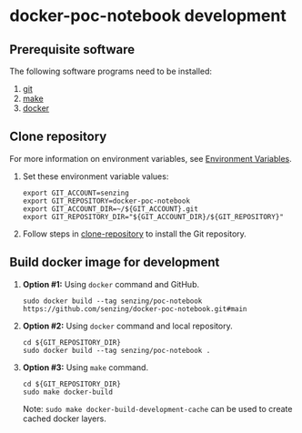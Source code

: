 # docker-poc-notebook development

## Prerequisite software

The following software programs need to be installed:

1. [git](https://github.com/Senzing/knowledge-base/blob/main/WHATIS/git.md)
1. [make](https://github.com/Senzing/knowledge-base/blob/main/WHATIS/make.md)
1. [docker](https://github.com/Senzing/knowledge-base/blob/main/WHATIS/docker.md)

## Clone repository

For more information on environment variables,
see [Environment Variables](https://github.com/Senzing/knowledge-base/blob/main/lists/environment-variables.md).

1. Set these environment variable values:

    ```console
    export GIT_ACCOUNT=senzing
    export GIT_REPOSITORY=docker-poc-notebook
    export GIT_ACCOUNT_DIR=~/${GIT_ACCOUNT}.git
    export GIT_REPOSITORY_DIR="${GIT_ACCOUNT_DIR}/${GIT_REPOSITORY}"
    ```

1. Follow steps in [clone-repository](https://github.com/Senzing/knowledge-base/blob/main/HOWTO/clone-repository.md) to install the Git repository.

## Build docker image for development

1. **Option #1:** Using `docker` command and GitHub.

    ```console
    sudo docker build --tag senzing/poc-notebook https://github.com/senzing/docker-poc-notebook.git#main
    ```

1. **Option #2:** Using `docker` command and local repository.

    ```console
    cd ${GIT_REPOSITORY_DIR}
    sudo docker build --tag senzing/poc-notebook .
    ```

1. **Option #3:** Using `make` command.

    ```console
    cd ${GIT_REPOSITORY_DIR}
    sudo make docker-build
    ```

    Note: `sudo make docker-build-development-cache` can be used to create cached docker layers.
